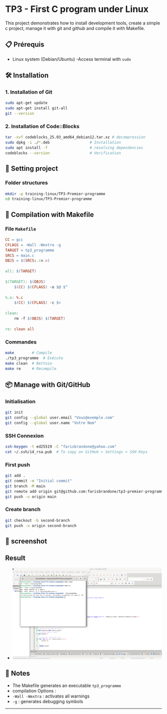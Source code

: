 # TP3 - First C program under Linux

This project demonstrates how to install development tools, create a simple c project, manage it with git and github and compile it with Makefile.

## 📋 Prérequis
- Linux system (Debian/Ubuntu)
-Access terminal with `sudo`

## 🛠️ Installation

### 1. Installation of Git
```bash
sudo apt-get update
sudo apt-get install git-all
git --version
```

### 2. Installation of Code::Blocks
```bash
tar -xvf codeblocks_25.03_amd64_debian12.tar.xz # decompression
sudo dpkg -i ./*.deb                  # Installation
sudo apt install -f                   # resolving dependencies
codeblocks --version                  # Verification
```

## 🚀 Setting project

### Folder structures
```bash
mkdir -p training-linux/TP3-Premier-programme
cd training-linux/TP3-Premier-programme
```


## 🔧 Compilation with Makefile

### File `Makefile`
```makefile
CC = gcc
CFLAGS = -Wall -Wextra -g
TARGET = tp3_programme
SRCS = main.c
OBJS = $(SRCS:.c=.o)

all: $(TARGET)

$(TARGET): $(OBJS)
	$(CC) $(CFLAGS) -o $@ $^

%.o: %.c
	$(CC) $(CFLAGS) -c $<

clean:
	rm -f $(OBJS) $(TARGET)

re: clean all
```

### Commandes
```bash
make        # Compile
./tp3_programme  # Exécute
make clean  # Nettoie
make re     # Recompile
```

## 📦 Manage with Git/GitHub

### Initialisation
```bash
git init
git config --global user.email "Vous@exemple.com"
git config --global user.name "Votre Nom"
```

### SSH Connexion
```bash
ssh-keygen -t ed25519 -C "farisbrandone@yahoo.com"
cat ~/.ssh/id_rsa.pub  # To copy on GitHub > Settings > SSH Keys
```

### First push
```bash
git add .
git commit -m "Initial commit"
git branch -M main
git remote add origin git@github.com:farisbrandone/tp3-premier-programme.git
git push -u origin main
```

### Create branch
```bash
git checkout -b second-branch
git push -u origin second-branch
```

## 📸 screenshot

## Result
- ![Second Branch](./image/capture/result-second.png)

## 📝 Notes
- The Makefile generates an executable `tp3_programme`
-  compilation Options :
  - `-Wall -Wextra` : activates all warnings
  - `-g` : generates debugging symbols

---

